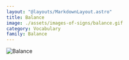 ```yaml
---
layout: "@layouts/MarkdownLayout.astro"
title: Balance
image: ./assets/images-of-signs/balance.gif
category: Vocabulary
family: Balance
---
```


![Balance](@signs/balance.gif)
